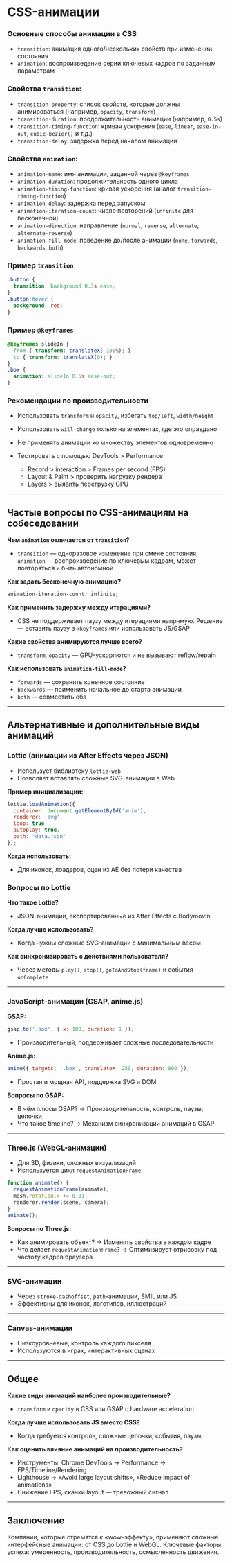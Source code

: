 # CSS-анимации

### Основные способы анимации в CSS

* `transition`: анимация одного/нескольких свойств при изменении состояния
* `animation`: воспроизведение серии ключевых кадров по заданным параметрам

### Свойства `transition`:

* `transition-property`: список свойств, которые должны анимироваться (например, `opacity`, `transform`)
* `transition-duration`: продолжительность анимации (например, `0.5s`)
* `transition-timing-function`: кривая ускорения (`ease`, `linear`, `ease-in-out`, `cubic-bezier()` и т.д.)
* `transition-delay`: задержка перед началом анимации

### Свойства `animation`:

* `animation-name`: имя анимации, заданной через `@keyframes`
* `animation-duration`: продолжительность одного цикла
* `animation-timing-function`: кривая ускорения (аналог `transition-timing-function`)
* `animation-delay`: задержка перед запуском
* `animation-iteration-count`: число повторений (`infinite` для бесконечной)
* `animation-direction`: направление (`normal`, `reverse`, `alternate`, `alternate-reverse`)
* `animation-fill-mode`: поведение до/после анимации (`none`, `forwards`, `backwards`, `both`)

### Пример `transition`

```css
.button {
  transition: background 0.3s ease;
}
.button:hover {
  background: red;
}
```

### Пример `@keyframes`

```css
@keyframes slideIn {
  from { transform: translateX(-100%); }
  to { transform: translateX(0); }
}
.box {
  animation: slideIn 0.5s ease-out;
}
```

### Рекомендации по производительности

* Использовать `transform` и `opacity`, избегать `top/left`, `width/height`
* Использовать `will-change` только на элементах, где это оправдано
* Не применять анимации ко множеству элементов одновременно
* Тестировать с помощью DevTools > Performance

  * Record > interaction > Frames per second (FPS)
  * Layout & Paint > проверить нагрузку рендера
  * Layers > выявить перегрузку GPU

---

## Частые вопросы по CSS-анимациям на собеседовании

**Чем `animation` отличается от `transition`?**

* `transition` — одноразовое изменение при смене состояния, `animation` — воспроизведение по ключевым кадрам, может повторяться и быть автономной

**Как задать бесконечную анимацию?**

```css
animation-iteration-count: infinite;
```

**Как применить задержку между итерациями?**

* CSS не поддерживает паузу между итерациями напрямую. Решение — вставить паузу в `@keyframes` или использовать JS/GSAP

**Какие свойства анимируются лучше всего?**

* `transform`, `opacity` — GPU-ускоряются и не вызывают reflow/repain

**Как использовать `animation-fill-mode`?**

* `forwards` — сохранить конечное состояние
* `backwards` — применить начальное до старта анимации
* `both` — совместить оба

---

## Альтернативные и дополнительные виды анимаций

### Lottie (анимации из After Effects через JSON)

* Использует библиотеку `lottie-web`
* Позволяет вставлять сложные SVG-анимации в Web

**Пример инициализации:**

```js
lottie.loadAnimation({
  container: document.getElementById('anim'),
  renderer: 'svg',
  loop: true,
  autoplay: true,
  path: 'data.json'
});
```

**Когда использовать:**

* Для иконок, лоадеров, сцен из AE без потери качества

### Вопросы по Lottie

**Что такое Lottie?**

* JSON-анимации, экспортированные из After Effects с Bodymovin

**Когда лучше использовать?**

* Когда нужны сложные SVG-анимации с минимальным весом

**Как синхронизировать с действиями пользователя?**

* Через методы `play()`, `stop()`, `goToAndStop(frame)` и события `onComplete`

---

### JavaScript-анимации (GSAP, anime.js)

**GSAP:**

```js
gsap.to('.box', { x: 100, duration: 1 });
```

* Производительный, поддерживает сложные последовательности

**Anime.js:**

```js
anime({ targets: '.box', translateX: 250, duration: 800 });
```

* Простая и мощная API, поддержка SVG и DOM

**Вопросы по GSAP:**

* В чём плюсы GSAP? → Производительность, контроль, паузы, цепочки
* Что такое timeline? → Механизм синхронизации анимаций в GSAP

---

### Three.js (WebGL-анимации)

* Для 3D, физики, сложных визуализаций
* Используется цикл `requestAnimationFrame`

```js
function animate() {
  requestAnimationFrame(animate);
  mesh.rotation.x += 0.01;
  renderer.render(scene, camera);
}
animate();
```

**Вопросы по Three.js:**

* Как анимировать объект? → Изменять свойства в каждом кадре
* Что делает `requestAnimationFrame`? → Оптимизирует отрисовку под частоту кадров браузера

---

### SVG-анимации

* Через `stroke-dashoffset`, `path`-анимации, SMIL или JS
* Эффективны для иконок, логотипов, иллюстраций

---

### Canvas-анимации

* Низкоуровневые, контроль каждого пикселя
* Используются в играх, интерактивных сценах

---

## Общее

**Какие виды анимаций наиболее производительные?**

* `transform` и `opacity` в CSS или GSAP с hardware acceleration

**Когда лучше использовать JS вместо CSS?**

* Когда требуется контроль, сложные цепочки, события, паузы

**Как оценить влияние анимаций на производительность?**

* Инструменты: Chrome DevTools → Performance → FPS/Timeline/Rendering
* Lighthouse → «Avoid large layout shifts», «Reduce impact of animations»
* Снижение FPS, скачки layout — тревожный сигнал

---

## Заключение

Компании, которые стремятся к «wow-эффекту», применяют сложные интерфейсные анимации: от CSS до Lottie и WebGL. Ключевые факторы успеха: умеренность, производительность, осмысленность движения.

